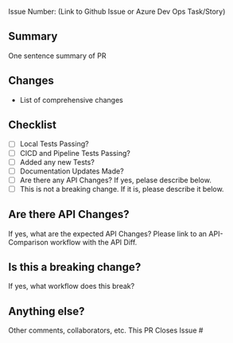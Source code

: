 Issue Number: (Link to Github Issue or Azure Dev Ops Task/Story)

## Summary
One sentence summary of PR

## Changes

- List of comprehensive changes

## Checklist

- [ ] Local Tests Passing?
- [ ] CICD and Pipeline Tests Passing?
- [ ] Added any new Tests?
- [ ] Documentation Updates Made?
- [ ] Are there any API Changes? If yes, pelase describe below.
- [ ] This is not a breaking change. If it is, please describe it below.

## Are there API Changes?
If yes, what are the expected API Changes? Please link to an API-Comparison workflow with the API Diff.

## Is this a breaking change?
If yes, what workflow does this break? 

## Anything else?
Other comments, collaborators, etc.
This PR Closes Issue #
